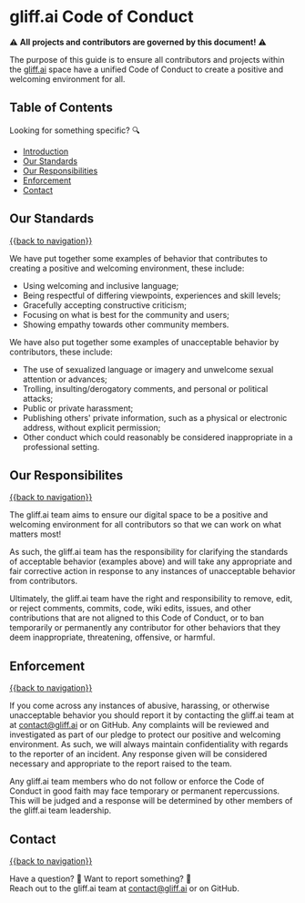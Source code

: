 # gliff.ai Code of Conduct

⚠️ **All projects and contributors are governed by this document!** ⚠️

The purpose of this guide is to ensure all contributors and projects within the [gliff.ai](https://gliff.ai) space have a unified Code of Conduct to create a positive and welcoming environment for all.

## Table of Contents

Looking for something specific? 🔍

- [Introduction](#gliffai-code-of-conduct)
- [Our Standards](#our-standards)
- [Our Responsibilities](#our-responsibilites)
- [Enforcement](#enforcement)
- [Contact](#contact)

## Our Standards

[{{back to navigation}}](#table-of-contents)

We have put together some examples of behavior that contributes to creating a positive and welcoming environment, these include:

- Using welcoming and inclusive language;
- Being respectful of differing viewpoints, experiences and skill levels;
- Gracefully accepting constructive criticism;
- Focusing on what is best for the community and users;
- Showing empathy towards other community members.

We have also put together some examples of unacceptable behavior by contributors, these include:

- The use of sexualized language or imagery and unwelcome sexual attention or advances;
- Trolling, insulting/derogatory comments, and personal or political attacks;
- Public or private harassment;
- Publishing others' private information, such as a physical or electronic address, without explicit permission;
- Other conduct which could reasonably be considered inappropriate in a professional setting.

## Our Responsibilites

[{{back to navigation}}](#table-of-contents)

The gliff.ai team aims to ensure our digital space to be a positive and welcoming environment for all contributors so that we can work on what matters most!

As such, the gliff.ai team has the responsibility for clarifying the standards of acceptable behavior (examples above) and will take any appropriate and fair corrective action in response to any instances of unacceptable behavior from contributors.

Ultimately, the gliff.ai team have the right and responsibility to remove, edit, or reject comments, commits, code, wiki edits, issues, and other contributions that are not aligned to this Code of Conduct, or to ban temporarily or permanently any contributor for other behaviors that they deem inappropriate, threatening, offensive, or harmful. 

## Enforcement

[{{back to navigation}}](#table-of-contents)

If you come across any instances of abusive, harassing, or otherwise unacceptable behavior you should report it by contacting the gliff.ai team at at [contact@gliff.ai](mailto:contact@gliff.ai?subject=[GitHub%20-%20Conduct]) or on GitHub. Any complaints will be reviewed and investigated as part of our pledge to protect our positive and welcoming environment. As such, we will always maintain confidentiality with regards to the reporter of an incident. Any response given will be considered necessary and appropriate to the report raised to the team.

Any gliff.ai team members who do not follow or enforce the Code of Conduct in good faith may face temporary or permanent repercussions. This will be judged and a response will be determined by other members of the gliff.ai team leadership.

## Contact

[{{back to navigation}}](#table-of-contents)

Have a question? 🧠 Want to report something? 🚨 \
Reach out to the gliff.ai team at [contact@gliff.ai](mailto:contact@gliff.ai?subject=[GitHub%20-%20Conduct]) or on GitHub.
